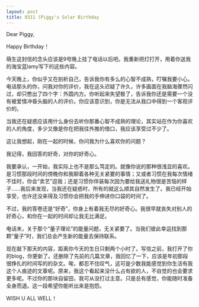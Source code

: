 ```yaml
---
layout: post
title: 0311 (Piggy's Solar Birthday
---
```


Dear Piggy,

Happy Birthday！

萌生这封信的念头应该是9号晚上挂了电话以后吧。我重新把灯打开，用着你送我的海宝蓝lamy写下的这些内容。

今天晚上，你似乎又在剖析自己，告诉我你有多么的心智不成熟，叮嘱我要小心。电话那头的你，问我对你的评价，我在这头迟疑了许久，许多画面在我脑海骤然闪过，却只憋出了四个字：外圆内方。你听起来失望极了，告诉我你还是需要一个没有被爱情冲昏头脑的人的评价。你应该意识到，你是无法从我口中得到一个客观评价的。

当我还在疑惑应该用什么身份去听你那番心智不成熟的理论，其实站在作为你喜欢的人的角度，多少又像是你在把我往外推的借口，我应该享受过不少了。

这让我想起，刚在一起的时候，你问我为什么喜欢你的问题？

我记得，我回答的好奇，对你的好奇心。

我要承认，一开始，我实际上也不是那么笃定的。就像你说的那种很浅显的喜欢。是习惯那段时间的傍晚你和我聊着各种无关紧要的事情；又或者习惯在我每次情绪不佳时，你会“卖艺”逗我；还是习惯你佯装每次因为要给我送礼物很是苦恼的样子......我后来发现，当我还在疑惑时，所有的就这么顺其自然发生了。我已经开始享受，也许还没来得及习惯你会把我的手伸进你口袋的时间了。

不过，我的答卷还是“好奇”，你身上有着我无尽的好奇心。我很早就丧失对别人的好奇心，和你在一起的时间却让我无比满足。

电话末，关于那个“量子理论”的能量问题，无关紧要了。当我们彼此幸运找到那颗“量子”时，我们总会产生新的能量去保持联系。  

现在敲下那天的内容，距离你今天的生日只剩两个小时了。写信之前，我打开了你的blog，你更新了。还删除了先前的几篇文章，我回忆了一下，应该是年初那段很挣扎的时间写的的杂文。唉，都忍不住叹气，这可是少数我能感觉到你生活有我这个人痕迹的文章呢。原来，我这个看起来没什么占有欲的人，不自觉的也会要求更多呢。不过你的那块自留田，我可从没打过主意。只是总有感觉，你能随时准备全身而退。这一段希望你能听出来是抱怨。

WISH U ALL WELL！
